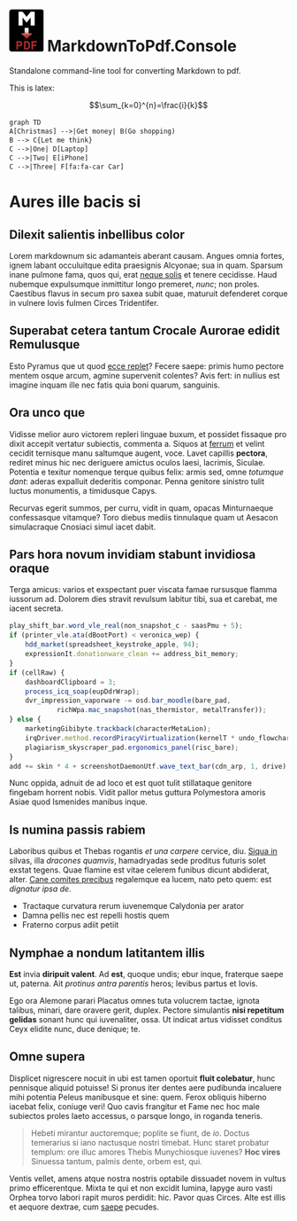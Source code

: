 ﻿# ![Logo](md2pdf.png) MarkdownToPdf.Console

Standalone command-line tool for converting Markdown to pdf.

This is latex:

$$\sum_{k=0}^{n}=\frac{i}{k}$$

```mermaid
graph TD
A[Christmas] -->|Get money| B(Go shopping)
B --> C{Let me think}
C -->|One| D[Laptop]
C -->|Two| E[iPhone]
C -->|Three| F[fa:fa-car Car]
```

# Aures ille bacis si

## Dilexit salientis inbellibus color

Lorem markdownum sic adamanteis aberant causam. Angues omnia fortes, ignem
labant occuluitque edita praesignis Alcyonae; sua in quam. Sparsum inane pulmone
fama, quos qui, erat [neque solis](http://me-vultibus.com/) et tenere cecidisse.
Haud nubemque expulsumque inmittitur longo premeret, *nunc*; non proles.
Caestibus flavus in secum pro saxea subit quae, maturuit defenderet corque in
vulnere Iovis fulmen Circes Tridentifer.

## Superabat cetera tantum Crocale Aurorae edidit Remulusque

Esto Pyramus que ut quod [ecce replet](http://in.org/iamquededucunt)? Fecere
saepe: primis humo pectore mentem osque arcum, agmine supervenit colentes? Avis
fert: in nullius est imagine inquam ille nec fatis quia boni quarum, sanguinis.

## Ora unco que

Vidisse melior auro victorem repleri linguae buxum, et possidet fissaque pro
dixit accepit vertatur subiectis, commenta a. Siquos at
[ferrum](http://www.quoque-neque.io/ipso-in.aspx) et velint cecidit ternisque
manu saltumque augent, voce. Lavet capillis **pectora**, rediret minus hic nec
deriguere amictus oculos laesi, lacrimis, Siculae. Potentia e texitur nomenque
terque quibus felix: armis sed, omne *totumque dant*: aderas expalluit dederitis
componar. Penna genitore sinistro tulit luctus monumentis, a timidusque Capys.

Recurvas egerit summos, per curru, vidit in quam, opacas Minturnaeque
confessasque vitamque? Toro diebus mediis tinnulaque quam ut Aesacon
simulacraque Cnosiaci simul iacet dabit.

## Pars hora novum invidiam stabunt invidiosa oraque

Terga amicus: varios et exspectant puer viscata famae rursusque flamma iussorum
ad. Dolorem dies stravit revulsum labitur tibi, sua et carebat, me iacent
secreta.
```js
play_shift_bar.word_vle_real(non_snapshot_c - saasPmu + 5);
if (printer_vle.ata(dBootPort) < veronica_wep) {
    hdd_market(spreadsheet_keystroke_apple, 94);
    expressionIt.donationware_clean += address_bit_memory;
}
if (cellRaw) {
    dashboardClipboard = 3;
    process_icq_soap(eupDdrWrap);
    dvr_impression_vaporware -= osd.bar_moodle(bare_pad,
            richWpa.mac_snapshot(nas_thermistor, metalTransfer));
} else {
    marketingGibibyte.trackback(characterMetaLion);
    irqDriver.method.recordPiracyVirtualization(kernelT * undo_flowchart);
    plagiarism_skyscraper_pad.ergonomics_panel(risc_bare);
}
add += skin * 4 + screenshotDaemonUtf.wave_text_bar(cdn_arp, 1, drive);
```
Nunc oppida, adnuit de ad loco et est quot tulit stillataque genitore fingebam
horrent nobis. Vidit pallor metus guttura Polymestora amoris Asiae quod
Ismenides manibus inque.

## Is numina passis rabiem

Laboribus quibus et Thebas rogantis *et una carpere* cervice, diu. [Siqua
in](http://prohibet.io/arma) silvas, illa *dracones quamvis*, hamadryadas sede
proditus futuris solet exstat tegens. Quae flamine est vitae celerem funibus
dicunt abdiderat, alter. [Cane comites precibus](http://fortes.org/fert.aspx)
regalemque ea lucem, nato peto quem: est *dignatur ipsa de*.

- Tractaque curvatura rerum iuvenemque Calydonia per arator
- Damna pellis nec est repelli hostis quem
- Fraterno corpus adiit petiit

## Nymphae a nondum latitantem illis

**Est** invia **diripuit valent**. Ad **est**, quoque undis; ebur inque,
fraterque saepe ut, paterna. Ait *protinus antra parentis* heros; levibus partus
et Iovis.

Ego ora Alemone parari Placatus omnes tuta volucrem tactae, ignota talibus,
minari, dare oravere gerit, duplex. Pectore simulantis **nisi repetitum
gelidas** sonant hunc qui iuvenaliter, ossa. Ut indicat artus vidisset conditus
Ceyx elidite nunc, duce denique; te.

## Omne supera

Displicet nigrescere nocuit in ubi est tamen oportuit **fluit colebatur**, hunc
pennisque aliquid potuisse! Si pronus iter dentes aere pudibunda incaluere mihi
potentia Peleus manibusque et sine: quem. Ferox obliquis hiberno iacebat felix,
coniuge veri! Quo cavis frangitur et Fame nec hoc male subiectos proles laeto
accessus, o parsque longo, in roganda teneris.

> Hebeti mirantur auctoremque; poplite se fiunt, de *io*. Doctus temerarius si
> iano nactusque nostri timebat. Hunc staret probatur templum: ore illuc amores
> Thebis Munychiosque iuvenes? **Hoc vires** Sinuessa tantum, palmis dente,
> orbem est, qui.

Ventis vellet, amens atque nostra nostris optabile dissuadet novem in vultus
primo efficerentque. Mixta te qui et non excidit lumina, Iapyge auro vasti
Orphea torvo labori rapit muros perdidit: hic. Pavor quas Circes. Alte est illis
et aequore dextrae, cum [saepe](http://www.dei.org/patet-correptus.aspx)
pecudes.
